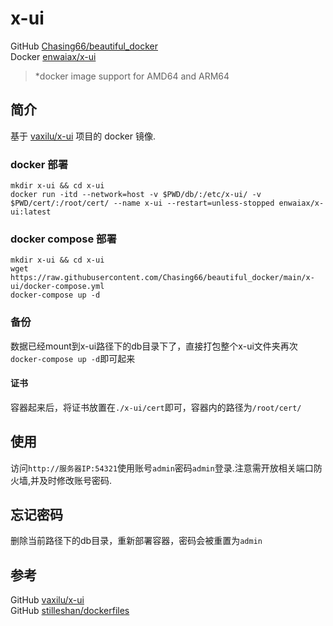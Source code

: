 # x-ui

GitHub [Chasing66/beautiful_docker](https://github.com/Chasing66/beautiful_docker)  
Docker [enwaiax/x-ui](https://hub.docker.com/r/enwaiax/x-ui)
> *docker image support for AMD64 and ARM64

## 简介
基于 [vaxilu/x-ui](https://github.com/vaxilu/x-ui) 项目的 docker 镜像.

### docker 部署
```shell
mkdir x-ui && cd x-ui
docker run -itd --network=host -v $PWD/db/:/etc/x-ui/ -v $PWD/cert/:/root/cert/ --name x-ui --restart=unless-stopped enwaiax/x-ui:latest
```

### docker compose 部署
```shell
mkdir x-ui && cd x-ui
wget https://raw.githubusercontent.com/Chasing66/beautiful_docker/main/x-ui/docker-compose.yml
docker-compose up -d
```

### 备份
数据已经mount到x-ui路径下的db目录下了，直接打包整个x-ui文件夹再次`docker-compose up -d`即可起来

#### 证书
容器起来后，将证书放置在`./x-ui/cert`即可，容器内的路径为`/root/cert/`

## 使用
访问`http://服务器IP:54321`使用账号`admin`密码`admin`登录.注意需开放相关端口防火墙,并及时修改账号密码.

## 忘记密码
删除当前路径下的db目录，重新部署容器，密码会被重置为`admin`

## 参考
GitHub [vaxilu/x-ui](https://github.com/vaxilu/x-ui)  
GitHub [stilleshan/dockerfiles](https://github.com/stilleshan/dockerfiles)  
